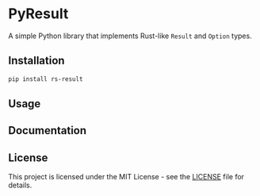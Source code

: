 # PyResult

A simple Python library that implements Rust-like `Result` and `Option` types.

## Installation

```bash
pip install rs-result
```

## Usage

## Documentation

## License

This project is licensed under the MIT License - see the [LICENSE](LICENSE) file for details.
